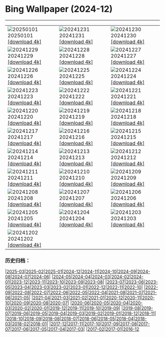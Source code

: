 # Bing Wallpaper (2024-12)
**************

<table><tr><td><img class="wallpaper" src="https://www.bing.com/th?id=OHR.CANYE24_FR-CA7534148922_1920x1080.jpg" alt="20250101"> 20250101 <a class="wallpaper_link" href="https://www.bing.com/th?id=OHR.CANYE24_FR-CA7534148922_UHD.jpg">[download 4k]</a></td><td><img class="wallpaper" src="https://www.bing.com/th?id=OHR.MountFieldNP_FR-CA7134371574_1920x1080.jpg" alt="20241231"> 20241231 <a class="wallpaper_link" href="https://www.bing.com/th?id=OHR.MountFieldNP_FR-CA7134371574_UHD.jpg">[download 4k]</a></td><td><img class="wallpaper" src="https://www.bing.com/th?id=OHR.BorobudurBells_FR-CA7089103759_1920x1080.jpg" alt="20241230"> 20241230 <a class="wallpaper_link" href="https://www.bing.com/th?id=OHR.BorobudurBells_FR-CA7089103759_UHD.jpg">[download 4k]</a></td></tr><tr><td><img class="wallpaper" src="https://www.bing.com/th?id=OHR.CoralTurtle_FR-CA6869883059_1920x1080.jpg" alt="20241229"> 20241229 <a class="wallpaper_link" href="https://www.bing.com/th?id=OHR.CoralTurtle_FR-CA6869883059_UHD.jpg">[download 4k]</a></td><td><img class="wallpaper" src="https://www.bing.com/th?id=OHR.LakeBledSnow_FR-CA6860271239_1920x1080.jpg" alt="20241228"> 20241228 <a class="wallpaper_link" href="https://www.bing.com/th?id=OHR.LakeBledSnow_FR-CA6860271239_UHD.jpg">[download 4k]</a></td><td><img class="wallpaper" src="https://www.bing.com/th?id=OHR.BoxingDay24_FR-CA1518470041_1920x1080.jpg" alt="20241227"> 20241227 <a class="wallpaper_link" href="https://www.bing.com/th?id=OHR.BoxingDay24_FR-CA1518470041_UHD.jpg">[download 4k]</a></td></tr><tr><td><img class="wallpaper" src="https://www.bing.com/th?id=OHR.Christmas24_FR-CA6807039694_1920x1080.jpg" alt="20241226"> 20241226 <a class="wallpaper_link" href="https://www.bing.com/th?id=OHR.Christmas24_FR-CA6807039694_UHD.jpg">[download 4k]</a></td><td><img class="wallpaper" src="https://www.bing.com/th?id=OHR.SantaSnowglobe_FR-CA6593059116_1920x1080.jpg" alt="20241225"> 20241225 <a class="wallpaper_link" href="https://www.bing.com/th?id=OHR.SantaSnowglobe_FR-CA6593059116_UHD.jpg">[download 4k]</a></td><td><img class="wallpaper" src="https://www.bing.com/th?id=OHR.FestivusCranes_FR-CA6325415770_1920x1080.jpg" alt="20241224"> 20241224 <a class="wallpaper_link" href="https://www.bing.com/th?id=OHR.FestivusCranes_FR-CA6325415770_UHD.jpg">[download 4k]</a></td></tr><tr><td><img class="wallpaper" src="https://www.bing.com/th?id=OHR.CrystalPier_FR-CA7850031267_1920x1080.jpg" alt="20241223"> 20241223 <a class="wallpaper_link" href="https://www.bing.com/th?id=OHR.CrystalPier_FR-CA7850031267_UHD.jpg">[download 4k]</a></td><td><img class="wallpaper" src="https://www.bing.com/th?id=OHR.SolsticeHalo_FR-CA5700741639_1920x1080.jpg" alt="20241222"> 20241222 <a class="wallpaper_link" href="https://www.bing.com/th?id=OHR.SolsticeHalo_FR-CA5700741639_UHD.jpg">[download 4k]</a></td><td><img class="wallpaper" src="https://www.bing.com/th?id=OHR.SantaClausVillage_FR-CA3164872000_1920x1080.jpg" alt="20241221"> 20241221 <a class="wallpaper_link" href="https://www.bing.com/th?id=OHR.SantaClausVillage_FR-CA3164872000_UHD.jpg">[download 4k]</a></td></tr><tr><td><img class="wallpaper" src="https://www.bing.com/th?id=OHR.SibiuRomania_FR-CA5341145448_1920x1080.jpg" alt="20241220"> 20241220 <a class="wallpaper_link" href="https://www.bing.com/th?id=OHR.SibiuRomania_FR-CA5341145448_UHD.jpg">[download 4k]</a></td><td><img class="wallpaper" src="https://www.bing.com/th?id=OHR.NutcrackerBallet_FR-CA2554047378_1920x1080.jpg" alt="20241219"> 20241219 <a class="wallpaper_link" href="https://www.bing.com/th?id=OHR.NutcrackerBallet_FR-CA2554047378_UHD.jpg">[download 4k]</a></td><td><img class="wallpaper" src="https://www.bing.com/th?id=OHR.ReinefjordenNorway_FR-CA4918243263_1920x1080.jpg" alt="20241218"> 20241218 <a class="wallpaper_link" href="https://www.bing.com/th?id=OHR.ReinefjordenNorway_FR-CA4918243263_UHD.jpg">[download 4k]</a></td></tr><tr><td><img class="wallpaper" src="https://www.bing.com/th?id=OHR.SalzburgSnow_FR-CA8518855447_1920x1080.jpg" alt="20241217"> 20241217 <a class="wallpaper_link" href="https://www.bing.com/th?id=OHR.SalzburgSnow_FR-CA8518855447_UHD.jpg">[download 4k]</a></td><td><img class="wallpaper" src="https://www.bing.com/th?id=OHR.MisurinaLake_FR-CA4286276291_1920x1080.jpg" alt="20241216"> 20241216 <a class="wallpaper_link" href="https://www.bing.com/th?id=OHR.MisurinaLake_FR-CA4286276291_UHD.jpg">[download 4k]</a></td><td><img class="wallpaper" src="https://www.bing.com/th?id=OHR.NorthernHawkOwl_FR-CA4030609030_1920x1080.jpg" alt="20241215"> 20241215 <a class="wallpaper_link" href="https://www.bing.com/th?id=OHR.NorthernHawkOwl_FR-CA4030609030_UHD.jpg">[download 4k]</a></td></tr><tr><td><img class="wallpaper" src="https://www.bing.com/th?id=OHR.ChristmasBudapest_FR-CA8168719338_1920x1080.jpg" alt="20241214"> 20241214 <a class="wallpaper_link" href="https://www.bing.com/th?id=OHR.ChristmasBudapest_FR-CA8168719338_UHD.jpg">[download 4k]</a></td><td><img class="wallpaper" src="https://www.bing.com/th?id=OHR.WildPoinsettia_FR-CA2997084184_1920x1080.jpg" alt="20241213"> 20241213 <a class="wallpaper_link" href="https://www.bing.com/th?id=OHR.WildPoinsettia_FR-CA2997084184_UHD.jpg">[download 4k]</a></td><td><img class="wallpaper" src="https://www.bing.com/th?id=OHR.DolomitesSky_FR-CA1628831705_1920x1080.jpg" alt="20241212"> 20241212 <a class="wallpaper_link" href="https://www.bing.com/th?id=OHR.DolomitesSky_FR-CA1628831705_UHD.jpg">[download 4k]</a></td></tr><tr><td><img class="wallpaper" src="https://www.bing.com/th?id=OHR.CornwallSnow_FR-CA1404648884_1920x1080.jpg" alt="20241211"> 20241211 <a class="wallpaper_link" href="https://www.bing.com/th?id=OHR.CornwallSnow_FR-CA1404648884_UHD.jpg">[download 4k]</a></td><td><img class="wallpaper" src="https://www.bing.com/th?id=OHR.GuanacosChile_FR-CA0938601929_1920x1080.jpg" alt="20241210"> 20241210 <a class="wallpaper_link" href="https://www.bing.com/th?id=OHR.GuanacosChile_FR-CA0938601929_UHD.jpg">[download 4k]</a></td><td><img class="wallpaper" src="https://www.bing.com/th?id=OHR.ReopeningNotreDame_FR-CA5489836690_1920x1080.jpg" alt="20241209"> 20241209 <a class="wallpaper_link" href="https://www.bing.com/th?id=OHR.ReopeningNotreDame_FR-CA5489836690_UHD.jpg">[download 4k]</a></td></tr><tr><td><img class="wallpaper" src="https://www.bing.com/th?id=OHR.TorontoWinterSkyline_FR-CA4116512200_1920x1080.jpg" alt="20241208"> 20241208 <a class="wallpaper_link" href="https://www.bing.com/th?id=OHR.TorontoWinterSkyline_FR-CA4116512200_UHD.jpg">[download 4k]</a></td><td><img class="wallpaper" src="https://www.bing.com/th?id=OHR.HelsinkiDusk_FR-CA2777107787_1920x1080.jpg" alt="20241207"> 20241207 <a class="wallpaper_link" href="https://www.bing.com/th?id=OHR.HelsinkiDusk_FR-CA2777107787_UHD.jpg">[download 4k]</a></td><td><img class="wallpaper" src="https://www.bing.com/th?id=OHR.MonoTufa_FR-CA2264462783_1920x1080.jpg" alt="20241206"> 20241206 <a class="wallpaper_link" href="https://www.bing.com/th?id=OHR.MonoTufa_FR-CA2264462783_UHD.jpg">[download 4k]</a></td></tr><tr><td><img class="wallpaper" src="https://www.bing.com/th?id=OHR.RhinosKenya_FR-CA8302013290_1920x1080.jpg" alt="20241205"> 20241205 <a class="wallpaper_link" href="https://www.bing.com/th?id=OHR.RhinosKenya_FR-CA8302013290_UHD.jpg">[download 4k]</a></td><td><img class="wallpaper" src="https://www.bing.com/th?id=OHR.JaipurFort_FR-CA8032465470_1920x1080.jpg" alt="20241204"> 20241204 <a class="wallpaper_link" href="https://www.bing.com/th?id=OHR.JaipurFort_FR-CA8032465470_UHD.jpg">[download 4k]</a></td><td><img class="wallpaper" src="https://www.bing.com/th?id=OHR.SnowMoose_FR-CA5366514612_1920x1080.jpg" alt="20241203"> 20241203 <a class="wallpaper_link" href="https://www.bing.com/th?id=OHR.SnowMoose_FR-CA5366514612_UHD.jpg">[download 4k]</a></td></tr><tr><td><img class="wallpaper" src="https://www.bing.com/th?id=OHR.IcebergsAntarctica_FR-CA4528106191_1920x1080.jpg" alt="20241202"> 20241202 <a class="wallpaper_link" href="https://www.bing.com/th?id=OHR.IcebergsAntarctica_FR-CA4528106191_UHD.jpg">[download 4k]</a></td><td></td><td></td></tr></table>

### 历史归档：

|[2025-03](/../2025-03/2025-03.md)|[2025-02](/../2025-02/2025-02.md)|[2025-01](/../2025-01/2025-01.md)|[2024-12](/2024-12.md)|[2024-11](/../2024-11/2024-11.md)|[2024-10](/../2024-10/2024-10.md)|[2024-09](/../2024-09/2024-09.md)|[2024-08](/../2024-08/2024-08.md)|[2024-07](/../2024-07/2024-07.md)|[2024-06](/../2024-06/2024-06.md)|
|[2024-05](/../2024-05/2024-05.md)|[2024-04](/../2024-04/2024-04.md)|[2024-03](/../2024-03/2024-03.md)|[2024-02](/../2024-02/2024-02.md)|[2024-01](/../2024-01/2024-01.md)|[2023-12](/../2023-12/2023-12.md)|[2023-11](/../2023-11/2023-11.md)|[2023-10](/../2023-10/2023-10.md)|[2023-09](/../2023-09/2023-09.md)|[2023-08](/../2023-08/2023-08.md)|
|[2023-07](/../2023-07/2023-07.md)|[2023-06](/../2023-06/2023-06.md)|[2023-05](/../2023-05/2023-05.md)|[2023-04](/../2023-04/2023-04.md)|[2023-03](/../2023-03/2023-03.md)|[2023-02](/../2023-02/2023-02.md)|[2023-01](/../2023-01/2023-01.md)|[2022-12](/../2022-12/2022-12.md)|[2022-11](/../2022-11/2022-11.md)|[2022-10](/../2022-10/2022-10.md)|
|[2022-09](/../2022-09/2022-09.md)|[2022-08](/../2022-08/2022-08.md)|[2022-07](/../2022-07/2022-07.md)|[2022-06](/../2022-06/2022-06.md)|[2022-05](/../2022-05/2022-05.md)|[2022-04](/../2022-04/2022-04.md)|[2021-08](/../2021-08/2021-08.md)|[2021-07](/../2021-07/2021-07.md)|[2021-06](/../2021-06/2021-06.md)|[2021-05](/../2021-05/2021-05.md)|
|[2021-04](/../2021-04/2021-04.md)|[2021-03](/../2021-03/2021-03.md)|[2021-02](/../2021-02/2021-02.md)|[2021-01](/../2021-01/2021-01.md)|[2020-12](/../2020-12/2020-12.md)|[2020-11](/../2020-11/2020-11.md)|[2020-10](/../2020-10/2020-10.md)|[2020-09](/../2020-09/2020-09.md)|[2020-08](/../2020-08/2020-08.md)|[2020-07](/../2020-07/2020-07.md)|
|[2020-06](/../2020-06/2020-06.md)|[2020-05](/../2020-05/2020-05.md)|[2020-04](/../2020-04/2020-04.md)|[2020-03](/../2020-03/2020-03.md)|[2020-02](/../2020-02/2020-02.md)|[2020-01](/../2020-01/2020-01.md)|[2019-12](/../2019-12/2019-12.md)|[2019-11](/../2019-11/2019-11.md)|[2019-10](/../2019-10/2019-10.md)|[2019-09](/../2019-09/2019-09.md)|
|[2019-08](/../2019-08/2019-08.md)|[2019-07](/../2019-07/2019-07.md)|[2019-06](/../2019-06/2019-06.md)|[2019-05](/../2019-05/2019-05.md)|[2019-04](/../2019-04/2019-04.md)|[2019-03](/../2019-03/2019-03.md)|[2019-02](/../2019-02/2019-02.md)|[2019-01](/../2019-01/2019-01.md)|[2018-12](/../2018-12/2018-12.md)|[2018-11](/../2018-11/2018-11.md)|
|[2018-10](/../2018-10/2018-10.md)|[2018-09](/../2018-09/2018-09.md)|[2018-08](/../2018-08/2018-08.md)|[2018-07](/../2018-07/2018-07.md)|[2018-06](/../2018-06/2018-06.md)|[2018-05](/../2018-05/2018-05.md)|[2018-04](/../2018-04/2018-04.md)|[2018-03](/../2018-03/2018-03.md)|[2018-02](/../2018-02/2018-02.md)|[2018-01](/../2018-01/2018-01.md)|
|[2017-12](/../2017-12/2017-12.md)|[2017-11](/../2017-11/2017-11.md)|[2017-10](/../2017-10/2017-10.md)|[2017-09](/../2017-09/2017-09.md)|[2017-08](/../2017-08/2017-08.md)|[2017-07](/../2017-07/2017-07.md)|[2017-06](/../2017-06/2017-06.md)|[2017-05](/../2017-05/2017-05.md)|[2017-04](/../2017-04/2017-04.md)|[2017-03](/../2017-03/2017-03.md)|
|[2017-02](/../2017-02/2017-02.md)|[2017-01](/../2017-01/2017-01.md)|[2016-12](/../2016-12/2016-12.md)